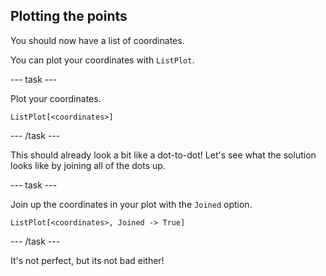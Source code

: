 ## Plotting the points

You should now have a list of coordinates.

You can plot your coordinates with `ListPlot`.

--- task ---

Plot your coordinates.

```
ListPlot[<coordinates>]
```

--- /task ---

This should already look a bit like a dot-to-dot!
Let's see what the solution looks like by joining all of the dots up.

--- task ---

Join up the coordinates in your plot with the `Joined` option.

```
ListPlot[<coordinates>, Joined -> True]
```

--- /task ---

It's not perfect, but its not bad either!